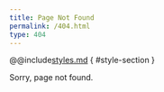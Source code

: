 ```yaml
---
title: Page Not Found
permalink: /404.html
type: 404
---
```


@@include[styles.md](styles.md) { #style-section }

Sorry, page not found.
